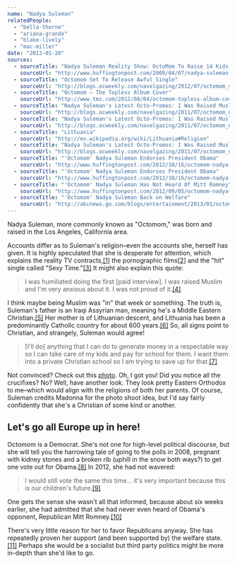 ```yaml
---
name: "Nadya Suleman"
relatedPeople:
  - "bella-thorne"
  - "ariana-grande"
  - "blake-lively"
  - "mac-miller"
date: "2013-01-20"
sources:
  - sourceTitle: "Nadya Suleman Reality Show: OctoMom To Raise 14 Kids, Look For Love?"
    sourceUrl: "http://www.huffingtonpost.com/2009/04/07/nadya-suleman-realty-show_n_184249.html"
  - sourceTitle: "Octomom Set To Release Awful Single"
    sourceUrl: "http://blogs.ocweekly.com/navelgazing/2012/07/octomom_set_to_release_awful_s.php"
  - sourceTitle: "Octomom – The Topless Album Cover"
    sourceUrl: "http://www.tmz.com/2012/08/04/octomom-topless-album-cover/"
  - sourceTitle: "Nadya Suleman's Latest Octo-Promos: I Was Raised Muslim, I've Been Celibate 12 Years and No Touching!"
    sourceUrl: "http://blogs.ocweekly.com/navelgazing/2011/07/octomom_nadya_suleman_muslim_d.php"
  - sourceTitle: "Nadya Suleman's Latest Octo-Promos: I Was Raised Muslim, I've Been Celibate 12 Years and No Touching!"
    sourceUrl: "http://blogs.ocweekly.com/navelgazing/2011/07/octomom_nadya_suleman_muslim_d.php"
  - sourceTitle: "Lithuania"
    sourceUrl: "http://en.wikipedia.org/wiki/Lithuania#Religion"
  - sourceTitle: "Nadya Suleman's Latest Octo-Promos: I Was Raised Muslim, I've Been Celibate 12 Years and No Touching!"
    sourceUrl: "http://blogs.ocweekly.com/navelgazing/2011/07/octomom_nadya_suleman_muslim_d.php"
  - sourceTitle: "'Octomom' Nadya Suleman Endorses President Obama"
    sourceUrl: "http://www.huffingtonpost.com/2012/10/16/octomom-nadya-suleman-president-obama_n_1971012.html"
  - sourceTitle: "'Octomom' Nadya Suleman Endorses President Obama"
    sourceUrl: "http://www.huffingtonpost.com/2012/10/16/octomom-nadya-suleman-president-obama_n_1971012.html"
  - sourceTitle: "'Octomom' Nadya Suleman Has Not Heard Of Mitt Romney"
    sourceUrl: "http://www.huffingtonpost.com/2012/09/05/octomom-nadya-suleman-mitt-romney_n_1858948.html"
  - sourceTitle: "'Octomom' Nadya Suleman Back on Welfare"
    sourceUrl: "http://abcnews.go.com/blogs/entertainment/2013/01/octomom-nadya-suleman-back-on-welfare/"
---
```


Nadya Suleman, more commonly known as "Octomom," was born and raised in the Los Angeles, California area.

Accounts differ as to Suleman's religion–even the accounts she, herself has given. It is highly speculated that she is desperate for attention, which explains the reality TV contracts,<a class="source-citation" href="http://www.huffingtonpost.com/2009/04/07/nadya-suleman-realty-show_n_184249.html" title="Nadya Suleman Reality Show: OctoMom To Raise 14 Kids, Look For Love?">[1]</a> the pornographic films<a class="source-citation" href="http://blogs.ocweekly.com/navelgazing/2012/07/octomom_set_to_release_awful_s.php" title="Octomom Set To Release Awful Single">[2]</a> and the "hit" single called "Sexy Time."<a class="source-citation" href="http://www.tmz.com/2012/08/04/octomom-topless-album-cover/" title="Octomom – The Topless Album Cover">[3]</a> It might also explain this quote:

>I was humiliated doing the first [paid interview]. I was raised Muslim and I'm very anxious about it. I was not proud of it.<a class="source-citation" href="http://blogs.ocweekly.com/navelgazing/2011/07/octomom_nadya_suleman_muslim_d.php" title="Nadya Suleman&apos;s Latest Octo-Promos: I Was Raised Muslim, I&apos;ve Been Celibate 12 Years and No Touching!">[4]</a>

I think maybe being Muslim was "in" that week or something. The truth is, Suleman's father is an Iraqi Assyrian man, meaning he's a Middle Eastern Christian.<a class="source-citation" href="http://blogs.ocweekly.com/navelgazing/2011/07/octomom_nadya_suleman_muslim_d.php" title="Nadya Suleman&apos;s Latest Octo-Promos: I Was Raised Muslim, I&apos;ve Been Celibate 12 Years and No Touching!">[5]</a> Her mother is of Lithuanian descent, and Lithuania has been a predominantly Catholic country for about 600 years.<a class="source-citation" href="http://en.wikipedia.org/wiki/Lithuania#Religion" title="Lithuania">[6]</a> So, all signs point to Christian, and strangely, Suleman would agree!

>[I'll do] anything that I can do to generate money in a respectable way so I can take care of my kids and pay for school for them. I want them into a private Christian school so I am trying to save up for that.<a class="source-citation" href="http://blogs.ocweekly.com/navelgazing/2011/07/octomom_nadya_suleman_muslim_d.php" title="Nadya Suleman&apos;s Latest Octo-Promos: I Was Raised Muslim, I&apos;ve Been Celibate 12 Years and No Touching!">[7]</a>

Not convinced? Check out this [photo](http://www.tmz.com/2012/08/04/octomom-topless-album-cover/). Oh, I got you! Did you notice all the crucifixes? No? Well, have another look. They look pretty Eastern Orthodox to me–which would align with the religions of both her parents. Of course, Suleman credits Madonna for the photo shoot idea, but I'd say fairly confidently that she's a Christian of some kind or another.


## Let's go all Europe up in here!

Octomom is a Democrat. She's not one for high-level political discourse, but she will tell you the harrowing tale of going to the polls in 2008, pregnant with kidney stones and a broken rib (uphill in the snow both ways?) to get one vote out for Obama.<a class="source-citation" href="http://www.huffingtonpost.com/2012/10/16/octomom-nadya-suleman-president-obama_n_1971012.html" title="&apos;Octomom&apos; Nadya Suleman Endorses President Obama">[8]</a> In 2012, she had not wavered:

>I would still vote the same this time… it's very important because this is our children's future.<a class="source-citation" href="http://www.huffingtonpost.com/2012/10/16/octomom-nadya-suleman-president-obama_n_1971012.html" title="&apos;Octomom&apos; Nadya Suleman Endorses President Obama">[9]</a>

One gets the sense she wasn't all that informed, because about six weeks earlier, she had admitted that she had never even heard of Obama's opponent, Republican Mitt Romney.<a class="source-citation" href="http://www.huffingtonpost.com/2012/09/05/octomom-nadya-suleman-mitt-romney_n_1858948.html" title="&apos;Octomom&apos; Nadya Suleman Has Not Heard Of Mitt Romney">[10]</a>

There's very little reason for her to favor Republicans anyway. She has repeatedly proven her support (and been supported by) the welfare state.<a class="source-citation" href="http://abcnews.go.com/blogs/entertainment/2013/01/octomom-nadya-suleman-back-on-welfare/" title="&apos;Octomom&apos; Nadya Suleman Back on Welfare">[11]</a> Perhaps she would be a socialist but third party politics might be more in-depth than she'd like to go.